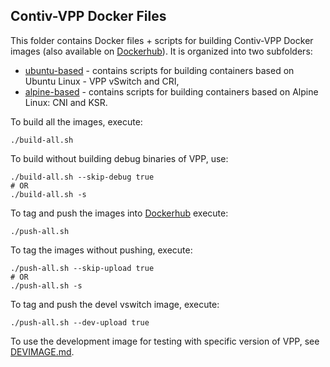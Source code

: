 ## Contiv-VPP Docker Files

This folder contains Docker files + scripts for building Contiv-VPP Docker images
(also available on [Dockerhub](https://hub.docker.com/u/contivvpp/)).
It is organized into two subfolders:

 - [ubuntu-based](ubuntu-based) - contains scripts for building containers based on Ubuntu Linux - VPP vSwitch and CRI,
 - [alpine-based](alpine-based) - contains scripts for building containers based on Alpine Linux: CNI and KSR.

To build all the images, execute:
```
./build-all.sh
```

To build without building debug binaries of VPP, use:
```
./build-all.sh --skip-debug true
# OR
./build-all.sh -s
```

To tag and push the images into [Dockerhub](https://hub.docker.com/u/contivvpp/) execute:
```
./push-all.sh
```

To tag the images without pushing, execute:
```
./push-all.sh --skip-upload true
# OR
./push-all.sh -s
```

To tag and push the devel vswitch image, execute:
```
./push-all.sh --dev-upload true
```

To use the development image for testing with specific version of VPP, see
[DEVIMAGE.md](DEVIMAGE.md).
